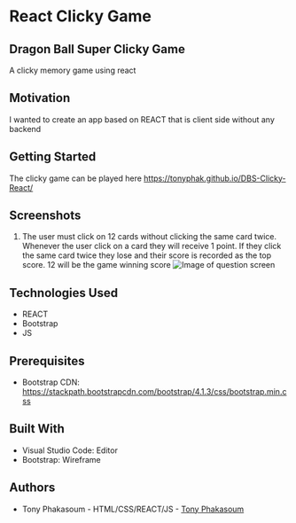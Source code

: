 # React Clicky Game
## Dragon Ball Super Clicky Game
A clicky memory game using react
## Motivation
I wanted to create an app based on REACT that is client side without any backend
## Getting Started
The clicky game can be played here https://tonyphak.github.io/DBS-Clicky-React/
## Screenshots
1. The user must click on 12 cards without clicking the same card twice. Whenever the user click on a card they will receive 1 point. If they click the same card twice they lose and their score is recorded as the top score. 12 will be the game winning score
![Image of question screen](https://github.com/tonyphak/DBS-Clicky-React/blob/master/public/assets/images/DBS%20giphy.gif)
## Technologies Used
* REACT
* Bootstrap
* JS
## Prerequisites
* Bootstrap CDN: https://stackpath.bootstrapcdn.com/bootstrap/4.1.3/css/bootstrap.min.css
## Built With
* Visual Studio Code: Editor
* Bootstrap: Wireframe
## Authors
* Tony Phakasoum - HTML/CSS/REACT/JS - [Tony Phakasoum](https://github.com/tonyphak)

